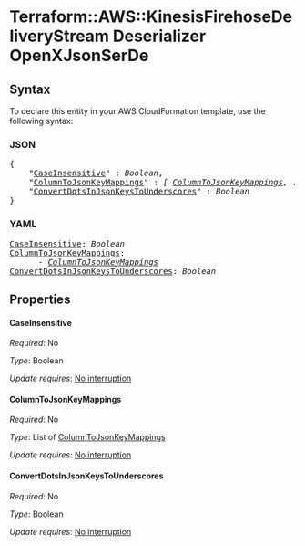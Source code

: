 # Terraform::AWS::KinesisFirehoseDeliveryStream Deserializer OpenXJsonSerDe

## Syntax

To declare this entity in your AWS CloudFormation template, use the following syntax:

### JSON

<pre>
{
    "<a href="#caseinsensitive" title="CaseInsensitive">CaseInsensitive</a>" : <i>Boolean</i>,
    "<a href="#columntojsonkeymappings" title="ColumnToJsonKeyMappings">ColumnToJsonKeyMappings</a>" : <i>[ <a href="deserializer-openxjsonserde-columntojsonkeymappings.md">ColumnToJsonKeyMappings</a>, ... ]</i>,
    "<a href="#convertdotsinjsonkeystounderscores" title="ConvertDotsInJsonKeysToUnderscores">ConvertDotsInJsonKeysToUnderscores</a>" : <i>Boolean</i>
}
</pre>

### YAML

<pre>
<a href="#caseinsensitive" title="CaseInsensitive">CaseInsensitive</a>: <i>Boolean</i>
<a href="#columntojsonkeymappings" title="ColumnToJsonKeyMappings">ColumnToJsonKeyMappings</a>: <i>
      - <a href="deserializer-openxjsonserde-columntojsonkeymappings.md">ColumnToJsonKeyMappings</a></i>
<a href="#convertdotsinjsonkeystounderscores" title="ConvertDotsInJsonKeysToUnderscores">ConvertDotsInJsonKeysToUnderscores</a>: <i>Boolean</i>
</pre>

## Properties

#### CaseInsensitive

_Required_: No

_Type_: Boolean

_Update requires_: [No interruption](https://docs.aws.amazon.com/AWSCloudFormation/latest/UserGuide/using-cfn-updating-stacks-update-behaviors.html#update-no-interrupt)

#### ColumnToJsonKeyMappings

_Required_: No

_Type_: List of <a href="deserializer-openxjsonserde-columntojsonkeymappings.md">ColumnToJsonKeyMappings</a>

_Update requires_: [No interruption](https://docs.aws.amazon.com/AWSCloudFormation/latest/UserGuide/using-cfn-updating-stacks-update-behaviors.html#update-no-interrupt)

#### ConvertDotsInJsonKeysToUnderscores

_Required_: No

_Type_: Boolean

_Update requires_: [No interruption](https://docs.aws.amazon.com/AWSCloudFormation/latest/UserGuide/using-cfn-updating-stacks-update-behaviors.html#update-no-interrupt)

